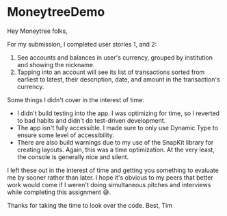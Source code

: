 # MoneytreeDemo

Hey Moneytree folks,

For my submission, I completed user stories 1, and 2: 
1. See accounts and balances in user's currency, grouped by institution and showing the nickname. 
2. Tapping into an account will see its list of transactions sorted from earliest to latest, their description, date, and amount in the transaction's currency.

Some things I didn't cover in the interest of time: 
- I didn't build testing into the app. I was optimizing for time, so I reverted to bad habits and didn't do test-driven development. 
- The app isn't fully accessible. I made sure to only use Dynamic Type to ensure some level of accessibility.
- There are also build warnings due to my use of the SnapKit library for creating layouts. Again, this was a time optimization. At the very least, the console is generally nice and silent.

I left these out in the interest of time and getting you something to evaluate me by sooner rather than later. 
I hope it's obvious to my peers that better work would come if I weren't doing simultaneous pitches and interviews while completing this assignment 😅. 

Thanks for taking the time to look over the code. 
Best,
Tim

